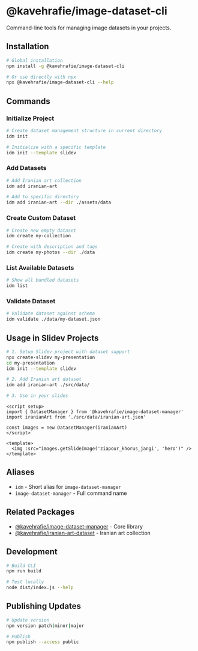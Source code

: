 # @kavehrafie/image-dataset-cli

Command-line tools for managing image datasets in your projects.

## Installation

```bash
# Global installation
npm install -g @kavehrafie/image-dataset-cli

# Or use directly with npx
npx @kavehrafie/image-dataset-cli --help
```

## Commands

### Initialize Project

```bash
# Create dataset management structure in current directory
idm init

# Initialize with a specific template
idm init --template slidev
```

### Add Datasets

```bash
# Add Iranian art collection
idm add iranian-art

# Add to specific directory
idm add iranian-art --dir ./assets/data
```

### Create Custom Dataset

```bash
# Create new empty dataset
idm create my-collection

# Create with description and tags
idm create my-photos --dir ./data
```

### List Available Datasets

```bash
# Show all bundled datasets
idm list
```

### Validate Dataset

```bash
# Validate dataset against schema
idm validate ./data/my-dataset.json
```

## Usage in Slidev Projects

```bash
# 1. Setup Slidev project with dataset support
npx create-slidev my-presentation
cd my-presentation
idm init --template slidev

# 2. Add Iranian art dataset
idm add iranian-art ./src/data/

# 3. Use in your slides
```

```vue
<script setup>
import { DatasetManager } from '@kavehrafie/image-dataset-manager'
import iranianArt from './src/data/iranian-art.json'

const images = new DatasetManager(iranianArt)
</script>

<template>
  <img :src="images.getSlideImage('ziapour_khorus_jangi', 'hero')" />
</template>
```

## Aliases

- `idm` - Short alias for `image-dataset-manager`
- `image-dataset-manager` - Full command name

## Related Packages

- [@kavehrafie/image-dataset-manager](../core) - Core library
- [@kavehrafie/iranian-art-dataset](../iranian-art-dataset) - Iranian art collection

## Development

```bash
# Build CLI
npm run build

# Test locally
node dist/index.js --help
```

## Publishing Updates

```bash
# Update version
npm version patch|minor|major

# Publish
npm publish --access public
```
